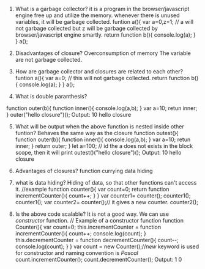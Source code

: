 
1. What is a garbage collector?
it is a program in the browser/javascript engine free up and utilize the memory. whenever there is unused variables, it will be garbage collected. 
funtion a(){
    var a=0,z=1; // a will not garbage collected but z will be garbage collected by browser/javascript engine smartly.
    return function b(){
        console.log(a);
    }
}
a();

2. Disadvantages of closure?
Overconsumption of memory
The variable are not garbage collected.

3. How are garbage collector and closures are related to each other?
funtion a(){
    var a=0; // this will not garbage collected.
    return function b(){
        console.log(a);
    }
}
a();


4. What is double paranthesis?

function outer(b){
    function inner(){
        console.log(a,b);
    }
    var a=10; 
    retun inner;
}
outer("hello closure")();
Output:
10
hello closure

5. What will be output when the above function is nested inside other funtion?
Behaves the same way as the closure
function outest(){
    function outer(b){
        function inner(){
            console.log(a,b);
        }
        var a=10; 
        retun inner;
    }
    return outer;
}
let a=100; // id the a does not exists in the block scope, then it will print
outest()("hello closure")();
Output:
10 hello closure

6. Advantages of closures?
function currying
data hiding

7. what is data hiding?
Hiding of data, so that other functions can't access it.
//example
function counter(){
    var count=0;
    return function incrementCounter(){
    count++;
    }
}
var counter1= counter();
counter1();
counter1();
var counter2= counter();// it gives a new counter.
counter2();

8. Is the above code scalable?
It is not a good way. We can use *constructor* function.
// Example of a constructor function
function Counter(){
    var count=0;
    this.incrementCounter = function incrementCounter(){
        count++;
        console.log(count);
    }
    this.decrementCounter = function decrementCounter(){
        count--;
        console.log(count);
    }
}
var count = new Counter();//*new* keyword is used for constructor and naming convention is *Pascal*
count.incrementCounter();
count.decrementCounter();
Output:
1
0




